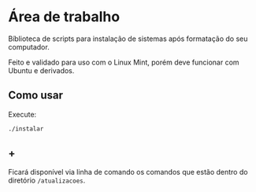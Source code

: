 # Área de trabalho

Bíblioteca de scripts para instalação de sistemas após formatação do seu computador.

Feito e validado para uso com o Linux Mint, porém deve funcionar com Ubuntu e derivados.

## Como usar

Execute:

```bash
./instalar
```

## +

Ficará disponível via linha de comando os comandos que estão dentro do diretório `/atualizacoes`.